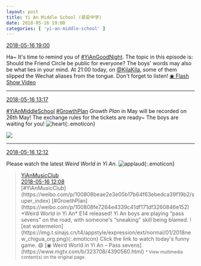 ```yaml
---
layout: post
title: Yi An Middle School (易安中学)
date: 2018-05-16 19:00
categories: [ 'yi-an-middle-school' ]
---
```


<div class="weibo-info">
  <a href="https://weibo.com/6074218720/GgWq54XKa">2018-05-16 19:00</a>
</div>

Ha~ It's time to remind you of [#YiAnGoodNight](https://weibo.com/p/10080892b104a59bff303ca883e7931b5b916e/super_index). The topic in this episode is: Should the Friend Circle be public for everyone? The boys' words may also be what lies in your mind. At 21:00 today, on [@KilaKila](https://weibo.com/u/5990184179), some of them slipped the Wechat aliases from the tongue. Don't forget to listen! [◉ Flash Show Video](https://www.miaopai.com/show/jJIG6VgdkA7zU41hJigwfgibnl5oNBsXHq3ctw__.htm)

<!-- more -->

---

<div class="weibo-info">
  <a href="https://weibo.com/6074218720/GgUbfpqoj">2018-05-16 13:17</a>
</div>

[#YiAnMiddleSchool](https://weibo.com/p/100808e5c67e0668537d4caddefd946dcff208/super_index) [#GrowthPlan](https://weibo.com/p/100808fe7264e4339c41df171df3260846e152) *Growth Plan* in May will be recorded on 26th May! The exchange rules for the tickets are ready~ The boys are waiting for you! ![heart](https://img.t.sinajs.cn/t4/appstyle/expression/ext/normal/8a/2018new_xin_org.png){:.emoticon}

<a href="http://wx2.sinaimg.cn/mw690/006D4NLGgy1frd3vr8nzmj30h80rv0zg.jpg">
  <img class="weibo-pic-preview" src="http://wx2.sinaimg.cn/orj360/006D4NLGgy1frd3vr8nzmj30h80rv0zg.jpg" />
</a>

---

<div class="weibo-info">
  <a href="https://weibo.com/6074218720/GgTKL6sCi">2018-05-16 12:12</a>
</div>

Please watch the latest *Weird World in Yi An*. ![applaud](https://img.t.sinajs.cn/t4/appstyle/expression/ext/normal/6e/2018new_guzhang_org.png){:.emoticon}

> <div class="weibo-post-name">
>   <a href="https://weibo.com/u/6094546964">YiAnMusicClub</a>
> </div>
> <div class="weibo-info">
>   <a href="https://weibo.com/6094546964/GgTJ51Dpp">2018-05-16 12:08</a>
> </div>
> [#YiAnMusicClub](https://weibo.com/p/100808beae2e3e05b17b64f63ebedca39f19b2/super_index) [#GrowthPlan](https://weibo.com/p/100808fe7264e4339c41df171df3260846e152) *Weird World in Yi An* E14 released! Yi An boys are playing “pass sevens” on the road, with someone's “sneaking” skill being blamed. ![eat watermelon](https://img.t.sinajs.cn/t4/appstyle/expression/ext/normal/01/2018new_chigua_org.png){:.emoticon} Click the link to watch today's funny game. 😄  
> [◉ Weird World in Yi An – Pass sevens](https://www.mgtv.com/b/323708/4390560.html)  
> <small>* View multimedia content(s) on the original page.</small>
